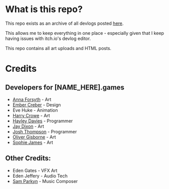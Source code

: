 # What is this repo?
This repo exists as an archive of all devlogs posted [here](https://nameheregames.itch.io/lone-sol/devlog).

This allows me to keep everything in one place - especially given that I keep having issues with itch.io's devlog editor.

This repo contains all art uploads and HTML posts.

# Credits
Developers for [NAME_HERE].games
--------------------------------
- [Anna Forsyth](https://www.artstation.com/raeneki) - Art
- [Ember Creber](https://www.emberdev.page/) - Design
- Eve Huke - Animation
- [Harry Crowe](https://www.artstation.com/harrycrowe2001) - Art
- [Hayley Davies](https://github.com/cdgamedev) - Programmer
- [Jay Dixon](https://www.artstation.com/phomentix) - Art
- [Josh Thompson](https://github.com/joshtgames) - Programmer
- [Oliver Gisborne](https://www.artstation.com/olivergisborne) - Art
- [Sophie James](https://www.artstation.com/ashuuki) - Art

Other Credits:
--------------
- Eden Gates - VFX Art
- Eden Jeffery - Audio Tech
- [Sam Parkyn](https://soundcloud.com/samparkyn/tracks) - Music Composer